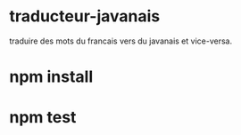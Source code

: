 # traducteur-javanais
traduire des mots du francais vers du javanais et vice-versa.
# npm install
# npm test
